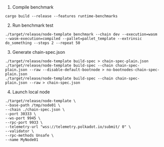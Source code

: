1. Compile benchmark 
```shell 
cargo build --release --features runtime-benchmarks
```

2. Run benchmark test 
```shell 
./target/release/node-template benchmark --chain dev --execution=wasm --wasm-execution=compiled --pallet=pallet_template --extrinsic do_something --steps 2 --repeat 50
```

3. Generate chain-spec.json  
```shell 
./target/release/node-template build-spec > chain-spec-plain.json
./target/release/node-template build-spec --chain chain-spec-plain.json --raw --disable-default-bootnode > no-bootnodes-chain-spec-plain.json
./target/release/node-template build-spec --chain chain-spec-plain.json --raw > chain-spec.json
```

4. Launch local node  
```shell 
./target/release/node-template \
--base-path /tmp/node01 \
--chain ./chain-spec.json \
--port 30333 \
--ws-port 9945 \
--rpc-port 9933 \
--telemetry-url "wss://telemetry.polkadot.io/submit/ 0" \
--validator \
--rpc-methods Unsafe \
--name MyNode01
```

